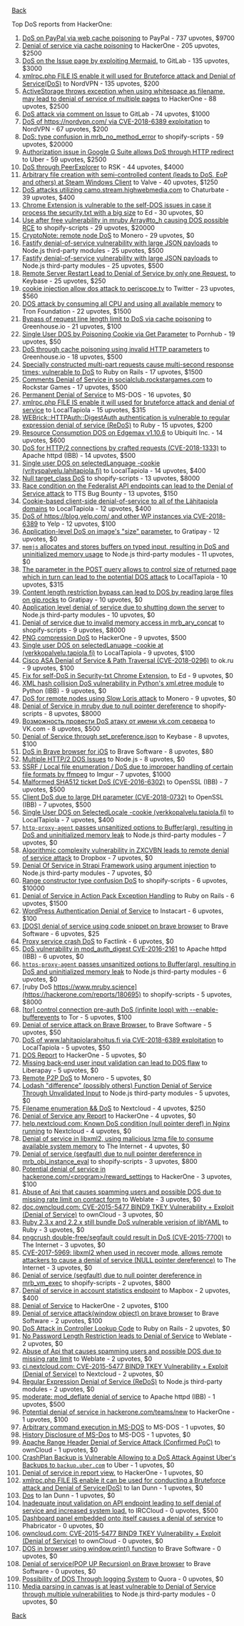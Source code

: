 [Back](../README.md)

Top DoS reports from HackerOne:

1. [DoS on PayPal via web cache poisoning](https://hackerone.com/reports/622122) to PayPal - 737 upvotes, $9700
2. [Denial of service via cache poisoning](https://hackerone.com/reports/409370) to HackerOne - 205 upvotes, $2500
3. [DoS on the Issue page by exploiting Mermaid.](https://hackerone.com/reports/470067) to GitLab - 135 upvotes, $3000
4. [xmlrpc.php FILE IS enable it will used for Bruteforce attack and Denial of Service(DoS)](https://hackerone.com/reports/752073) to NordVPN - 135 upvotes, $200
5. [ActiveStorage throws exception when using whitespace as filename, may lead to denial of service of multiple pages](https://hackerone.com/reports/713407) to HackerOne - 88 upvotes, $2500
6. [DoS attack via comment on Issue](https://hackerone.com/reports/557154) to GitLab - 74 upvotes, $1000
7. [DoS of https://nordvpn.com/ via CVE-2018-6389 exploitation](https://hackerone.com/reports/752010) to NordVPN - 67 upvotes, $200
8. [DoS: type confusion in mrb_no_method_error](https://hackerone.com/reports/181871) to shopify-scripts - 59 upvotes, $20000
9. [Authorization issue in Google G Suite allows DoS through HTTP redirect](https://hackerone.com/reports/191196) to Uber - 59 upvotes, $2500
10. [DoS through PeerExplorer](https://hackerone.com/reports/363636) to RSK - 44 upvotes, $4000
11. [Arbitrary file creation with semi-controlled content (leads to DoS, EoP and others) at Steam Windows Client](https://hackerone.com/reports/682774) to Valve - 40 upvotes, $1250
12. [DoS attacks utilizing camo.stream.highwebmedia.com](https://hackerone.com/reports/507525) to Chaturbate - 39 upvotes, $400
13. [Chrome Extension is vulnerable to the self-DOS issues in case it process the security.txt with a big size](https://hackerone.com/reports/290955) to Ed - 30 upvotes, $0
14. [Use after free vulnerability in mruby Array#to_h causing DOS possible RCE](https://hackerone.com/reports/181321) to shopify-scripts - 29 upvotes, $20000
15. [CryptoNote: remote node DoS](https://hackerone.com/reports/506595) to Monero - 29 upvotes, $0
16. [Fastify denial-of-service vulnerability with large JSON payloads](https://hackerone.com/reports/303632) to Node.js third-party modules - 25 upvotes, $500
17. [Fastify denial-of-service vulnerability with large JSON payloads](https://hackerone.com/reports/303632) to Node.js third-party modules - 25 upvotes, $500
18. [Remote Server Restart Lead to Denial of Service by only one Request.](https://hackerone.com/reports/114698) to Keybase - 25 upvotes, $250
19. [cookie injection allow dos attack to periscope.tv](https://hackerone.com/reports/583819) to Twitter - 23 upvotes, $560
20. [DOS attack by consuming all CPU and using all available memory](https://hackerone.com/reports/479144) to Tron Foundation - 22 upvotes, $1500
21. [Bypass of request line length limit to DoS via cache poisoning](https://hackerone.com/reports/350847) to Greenhouse.io - 21 upvotes, $100
22. [Single User DOS by Poisoning Cookie via Get Parameter](https://hackerone.com/reports/416966) to Pornhub - 19 upvotes, $50
23. [DoS through cache poisoning using invalid HTTP parameters](https://hackerone.com/reports/326639) to Greenhouse.io - 18 upvotes, $500
24. [Specially constructed multi-part requests cause multi-second response times; vulnerable to DoS](https://hackerone.com/reports/431561) to Ruby on Rails - 17 upvotes, $1500
25. [Comments Denial of Service in socialclub.rockstargames.com](https://hackerone.com/reports/214370) to Rockstar Games - 17 upvotes, $500
26. [Permanent Denial of Service](https://hackerone.com/reports/5534) to MS-DOS - 16 upvotes, $0
27. [xmlrpc.php FILE IS enable it will used for bruteforce attack and denial of service](https://hackerone.com/reports/325040) to LocalTapiola - 15 upvotes, $315
28. [WEBrick::HTTPAuth::DigestAuth authentication is vulnerable to regular expression denial of service (ReDoS)](https://hackerone.com/reports/661722) to Ruby - 15 upvotes, $200
29. [Resource Consumption DOS on Edgemax v1.10.6](https://hackerone.com/reports/406614) to Ubiquiti Inc. - 14 upvotes, $600
30. [DoS for HTTP/2 connections by crafted requests (CVE-2018-1333)](https://hackerone.com/reports/384839) to Apache httpd (IBB) - 14 upvotes, $500
31. [Single user DOS on selectedLanguage -cookie (yrityspalvelu.lahitapiola.fi)](https://hackerone.com/reports/201723) to LocalTapiola - 14 upvotes, $400
32. [Null target_class DoS](https://hackerone.com/reports/183405) to shopify-scripts - 13 upvotes, $8000
33. [Race condition on the Federalist API endpoints can lead to the Denial of Service attack](https://hackerone.com/reports/249319) to TTS Bug Bounty - 13 upvotes, $150
34. [Cookie-based client-side denial-of-service to all of the Lähitapiola domains](https://hackerone.com/reports/129001) to LocalTapiola - 12 upvotes, $400
35. [DoS of https://blog.yelp.com/ and other WP instances via CVE-2018-6389](https://hackerone.com/reports/753491) to Yelp - 12 upvotes, $100
36. [Application-level DoS on image's "size" parameter.](https://hackerone.com/reports/247700) to Gratipay - 12 upvotes, $0
37. [`memjs` allocates and stores buffers on typed input, resulting in DoS and uninitialized memory usage](https://hackerone.com/reports/319809) to Node.js third-party modules - 11 upvotes, $0
38. [The parameter in the POST query allows to control size of returned page which in turn can lead to the potential DOS attack](https://hackerone.com/reports/300391) to LocalTapiola - 10 upvotes, $315
39. [Content length restriction bypass can lead to DOS by reading large files on gip.rocks](https://hackerone.com/reports/203388) to Gratipay - 10 upvotes, $0
40. [Application level denial of service due to shutting down the server](https://hackerone.com/reports/627376) to Node.js third-party modules - 10 upvotes, $0
41. [Denial of service due to invalid memory access in mrb_ary_concat](https://hackerone.com/reports/184712) to shopify-scripts - 9 upvotes, $8000
42. [PNG compression DoS](https://hackerone.com/reports/454) to HackerOne - 9 upvotes, $500
43. [Single user DOS on selectedLanuage -cookie at (verkkopalvelu.tapiola.fi)](https://hackerone.com/reports/212523) to LocalTapiola - 9 upvotes, $100
44. [Cisco ASA Denial of Service &amp; Path Traversal (CVE-2018-0296)](https://hackerone.com/reports/378698) to ok.ru - 9 upvotes, $100
45. [Fix for self-DoS in Security-txt Chrome Extension.](https://hackerone.com/reports/299460) to Ed - 9 upvotes, $0
46. [XML hash collision DoS vulnerability in Python's xml.etree module](https://hackerone.com/reports/412673) to Python (IBB) - 9 upvotes, $0
47. [DoS for remote nodes using Slow Loris attack](https://hackerone.com/reports/416494) to Monero - 9 upvotes, $0
48. [Denial of Service in mruby due to null pointer dereference](https://hackerone.com/reports/181232) to shopify-scripts - 8 upvotes, $8000
49. [Возможность провести DoS атаку от имени vk.com сервера](https://hackerone.com/reports/183352) to VK.com - 8 upvotes, $500
50. [Denial of Service through set_preference.json](https://hackerone.com/reports/166682) to Keybase - 8 upvotes, $100
51. [DoS in Brave browser for iOS](https://hackerone.com/reports/357665) to Brave Software - 8 upvotes, $80
52. [Multiple HTTP/2 DOS Issues](https://hackerone.com/reports/589739) to Node.js - 8 upvotes, $0
53. [SSRF / Local file enumeration / DoS due to improper handling of certain file formats by ffmpeg](https://hackerone.com/reports/115978) to Imgur - 7 upvotes, $1000
54. [Malformed SHA512 ticket DoS (CVE-2016-6302)](https://hackerone.com/reports/221787) to OpenSSL (IBB) - 7 upvotes, $500
55. [Client DoS due to large DH parameter (CVE-2018-0732)](https://hackerone.com/reports/364964) to OpenSSL (IBB) - 7 upvotes, $500
56. [Single User DOS on SelectedLocale -cookie (verkkopalvelu.tapiola.fi)](https://hackerone.com/reports/212508) to LocalTapiola - 7 upvotes, $400
57. [`http-proxy-agent` passes unsanitized options to Buffer(arg), resulting in DoS and uninitialized memory leak](https://hackerone.com/reports/321631) to Node.js third-party modules - 7 upvotes, $0
58. [Algorithmic complexity vulnerability in ZXCVBN leads to remote denial of service attack](https://hackerone.com/reports/542897) to Dropbox - 7 upvotes, $0
59. [Denial Of Service in Strapi Framework using argument injection](https://hackerone.com/reports/768574) to Node.js third-party modules - 7 upvotes, $0
60. [Range constructor type confusion DoS](https://hackerone.com/reports/181910) to shopify-scripts - 6 upvotes, $10000
61. [Denial of Service in Action Pack Exception Handling](https://hackerone.com/reports/42797) to Ruby on Rails - 6 upvotes, $1500
62. [WordPress Authentication Denial of Service](https://hackerone.com/reports/163307) to Instacart - 6 upvotes, $100
63. [[DOS] denial of service using code snippet on brave browser](https://hackerone.com/reports/181558) to Brave Software - 6 upvotes, $25
64. [Proxy service crash DoS](https://hackerone.com/reports/13652) to Factlink - 6 upvotes, $0
65. [DoS vulnerability in mod_auth_digest CVE-2016-2161](https://hackerone.com/reports/194065) to Apache httpd (IBB) - 6 upvotes, $0
66. [`https-proxy-agent` passes unsanitized options to Buffer(arg), resulting in DoS and uninitialized memory leak](https://hackerone.com/reports/319532) to Node.js third-party modules - 6 upvotes, $0
67. [ruby DoS https://www.mruby.science](https://hackerone.com/reports/180695) to shopify-scripts - 5 upvotes, $8000
68. [[tor] control connection pre-auth DoS (infinite loop) with --enable-bufferevents](https://hackerone.com/reports/113424) to Tor - 5 upvotes, $100
69. [Denial of service attack on Brave Browser.](https://hackerone.com/reports/176066) to Brave Software - 5 upvotes, $50
70. [DoS of www.lahitapiolarahoitus.fi via CVE-2018-6389 exploitation](https://hackerone.com/reports/335177) to LocalTapiola - 5 upvotes, $50
71. [DOS Report](https://hackerone.com/reports/127827) to HackerOne - 5 upvotes, $0
72. [Missing back-end user input validation can lead to DOS flaw](https://hackerone.com/reports/361337) to Liberapay - 5 upvotes, $0
73. [Remote P2P DoS](https://hackerone.com/reports/592200) to Monero - 5 upvotes, $0
74. [Lodash "difference" (possibly others) Function Denial of Service Through Unvalidated Input](https://hackerone.com/reports/670779) to Node.js third-party modules - 5 upvotes, $0
75. [Filename enumeration &amp;&amp; DoS](https://hackerone.com/reports/174524) to Nextcloud - 4 upvotes, $250
76. [Denial of Service any Report](https://hackerone.com/reports/118663) to HackerOne - 4 upvotes, $0
77. [help.nextcloud.com: Known DoS condition (null pointer deref) in Nginx running](https://hackerone.com/reports/145409) to Nextcloud - 4 upvotes, $0
78. [Denial of service in libxml2, using malicious lzma file to consume available system memory](https://hackerone.com/reports/270059) to The Internet - 4 upvotes, $0
79. [Denial of service (segfault) due to null pointer dereference in mrb_obj_instance_eval](https://hackerone.com/reports/202582) to shopify-scripts - 3 upvotes, $800
80. [Potential denial of service in hackerone.com/&lt;program&gt;/reward_settings](https://hackerone.com/reports/63865) to HackerOne - 3 upvotes, $100
81. [Abuse of Api that causes spamming users and possible DOS due to missing rate limit on contact form](https://hackerone.com/reports/223542) to Weblate - 3 upvotes, $0
82. [doc.owncloud.com: CVE-2015-5477 BIND9 TKEY Vulnerability + Exploit (Denial of Service)](https://hackerone.com/reports/217381) to ownCloud - 3 upvotes, $0
83. [Ruby 2.3.x and 2.2.x still bundle DoS vulnerable verision of libYAML](https://hackerone.com/reports/235842) to Ruby - 3 upvotes, $0
84. [pngcrush double-free/segfault could result in DoS (CVE-2015-7700)](https://hackerone.com/reports/93546) to The Internet - 3 upvotes, $0
85. [CVE-2017-5969: libxml2 when used in recover mode, allows remote attackers to cause a denial of service (NULL pointer dereference)](https://hackerone.com/reports/262665) to The Internet - 3 upvotes, $0
86. [Denial of service (segfault) due to null pointer dereference in mrb_vm_exec](https://hackerone.com/reports/202584) to shopify-scripts - 2 upvotes, $800
87. [Denial of service in account statistics endpoint](https://hackerone.com/reports/136221) to Mapbox - 2 upvotes, $400
88. [Denial of Service](https://hackerone.com/reports/17785) to HackerOne - 2 upvotes, $100
89. [Denial of service attack(window object) on brave browser](https://hackerone.com/reports/176197) to Brave Software - 2 upvotes, $100
90. [DoS Attack in Controller Lookup Code](https://hackerone.com/reports/83962) to Ruby on Rails - 2 upvotes, $0
91. [No Password Length Restriction leads to Denial of Service](https://hackerone.com/reports/223854) to Weblate - 2 upvotes, $0
92. [Abuse of Api that causes spamming users and possible DOS due to missing rate limit](https://hackerone.com/reports/223557) to Weblate - 2 upvotes, $0
93. [ci.nextcloud.com: CVE-2015-5477 BIND9 TKEY Vulnerability + Exploit (Denial of Service)](https://hackerone.com/reports/237860) to Nextcloud - 2 upvotes, $0
94. [Regular Expression Denial of Service (ReDoS)](https://hackerone.com/reports/317548) to Node.js third-party modules - 2 upvotes, $0
95. [moderate: mod_deflate denial of service](https://hackerone.com/reports/20861) to Apache httpd (IBB) - 1 upvotes, $500
96. [Potential denial of service in hackerone.com/teams/new](https://hackerone.com/reports/13748) to HackerOne - 1 upvotes, $100
97. [Arbitrary command execution in MS-DOS](https://hackerone.com/reports/5499) to MS-DOS - 1 upvotes, $0
98. [History Disclosure of MS-Dos](https://hackerone.com/reports/5549) to MS-DOS - 1 upvotes, $0
99. [Apache Range Header Denial of Service Attack (Confirmed PoC)](https://hackerone.com/reports/88904) to ownCloud - 1 upvotes, $0
100. [CrashPlan Backup is Vulnerable Allowing to a DoS Attack Against Uber's Backups to ```backup.uber.com```](https://hackerone.com/reports/131560) to Uber - 1 upvotes, $0
101. [Denial of service in report view.](https://hackerone.com/reports/140720) to HackerOne - 1 upvotes, $0
102. [xmlrpc.php FILE IS enable it can be used for conducting a Bruteforce attack and Denial of Service(DoS)](https://hackerone.com/reports/769716) to Ian Dunn - 1 upvotes, $0
103. [Dos](https://hackerone.com/reports/770508) to Ian Dunn - 1 upvotes, $0
104. [Inadequate input validation on API endpoint leading to self denial of service and increased system load.](https://hackerone.com/reports/90912) to IRCCloud - 0 upvotes, $500
105. [Dashboard panel embedded onto itself causes a denial of service](https://hackerone.com/reports/85011) to Phabricator - 0 upvotes, $0
106. [owncloud.com: CVE-2015-5477 BIND9 TKEY Vulnerability + Exploit (Denial of Service)](https://hackerone.com/reports/89097) to ownCloud - 0 upvotes, $0
107. [DOS in browser using window.print() function](https://hackerone.com/reports/176364) to Brave Software - 0 upvotes, $0
108. [Denial of service(POP UP Recursion) on Brave browser](https://hackerone.com/reports/179248) to Brave Software - 0 upvotes, $0
109. [Possibility of DOS Through logging System](https://hackerone.com/reports/242489) to Quora - 0 upvotes, $0
110. [Media parsing in canvas is at least vulnerable to Denial of Service through multiple vulnerabilities](https://hackerone.com/reports/315037) to Node.js third-party modules - 0 upvotes, $0


[Back](../README.md)